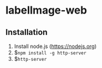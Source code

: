 # labelImage-web


## Installation
1.  Install node.js (https://nodejs.org)
2. $`npm install -g http-server`
3. $`http-server`
